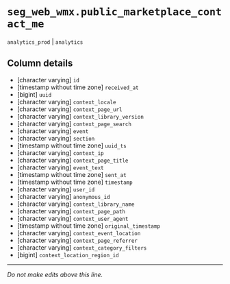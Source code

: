 # `seg_web_wmx.public_marketplace_contact_me`
`analytics_prod` | `analytics`

## Column details
* [character varying] `id`
* [timestamp without time zone] `received_at`
* [bigint]    `uuid`
* [character varying] `context_locale`
* [character varying] `context_page_url`
* [character varying] `context_library_version`
* [character varying] `context_page_search`
* [character varying] `event`
* [character varying] `section`
* [timestamp without time zone] `uuid_ts`
* [character varying] `context_ip`
* [character varying] `context_page_title`
* [character varying] `event_text`
* [timestamp without time zone] `sent_at`
* [timestamp without time zone] `timestamp`
* [character varying] `user_id`
* [character varying] `anonymous_id`
* [character varying] `context_library_name`
* [character varying] `context_page_path`
* [character varying] `context_user_agent`
* [timestamp without time zone] `original_timestamp`
* [character varying] `context_event_location`
* [character varying] `context_page_referrer`
* [character varying] `context_category_filters`
* [bigint]    `context_location_region_id`

-------------------------------------------------------------------------------
*Do not make edits above this line.*
